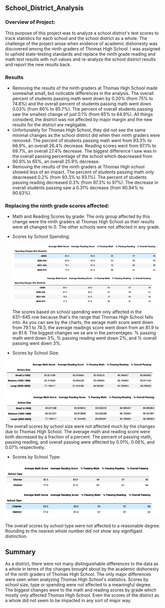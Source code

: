 ## School_District_Analysis
### Overview of Project:
  This purpose of this project was to analyze a school district's test scores to track statistics for each school and the school district as a whole. The challenge of the project arose when evidence of academic dishonesty was discovered among the ninth graders of Thomas High School. I was assigned to uphold state-testing standards and replace the ninth grade reading and math test results with null values and re-analyze the school district results and report the new results back.
### Results
- Removing the results of the ninth graders at Thomas High School made somewhat small, but noticable differences in the analysis. The overall percent of students passing math went down by 0.20% (from 75% to 74.8%) and the overall percent of students passing math went down 0.03% (from 86% to 85.7%). The percent of overall students passing saw the smallest change of just 0.1% (from 65% to 64.9%). All things considerd, the district was not affected by major margin and the new results for the district are negligable. 
- Unfortunately for Thomas High School, they did not see the same minimal changes as the school district did when their ninth graders were removed. The percent of students passing math went from 93.3% to 66.9%, an overall 26.4% decrease. Reading scores went from 97.1% to 69.7%, an overall 27.4% decrease. The biggest difference I saw was in the overall passing percentage of the school which deacreased from 90.9% to 65%, an overall 25.9% decrease. 
- Removing the results of the ninth graders at Thomas High school showed less of an impact. The percent of students passing math only deacreased 0.2% (from 93.3% to 93.1%). The percent of students passing reading decreased 0.3% (from 97.3% to 97%). The decrease in overall students passing saw a 0.31% decrease (from 90.94% to 90.63%). 
### Replacing the ninth grade scores affected:
- Math and Reading Scores by grade:
  The only group affected by this change were the ninth graders at Thomas High School as their results were all changed to 0. The other schools were not affected in any grade. 
- Scores by School Spending:

  ![before](https://github.com/JTGonzaga/School_District_Analysis/blob/main/before.png)
  ![After](https://github.com/JTGonzaga/School_District_Analysis/blob/main/after.png)
  
  The scores based on school spending were only affected in the $631-$645 row because that's the range that Thomas High School falls into. As you can see by the charts, the aerage math score went down from 79.1 to 78.5, the average readings score went down from an 81.9 to an 81.6. The biggest changes we se are in the percentages. % passing math went down 3%, % passing reading went down 2%, and % overall passing went down 3%.
  
- Scores by School Size:

![size_before](https://github.com/JTGonzaga/School_District_Analysis/blob/main/size_before.png)
![size_after](https://github.com/JTGonzaga/School_District_Analysis/blob/main/size_after.png)
  The overall scores by school size were not affected much by the changes due to Thomas High School. The average math and reading score were both decreased by a fraction of a percent. The percent of passing math, passing reading, and overall passing were affected by 0.01%, 0.06%, and 0.07% respectively. 
  
- Scores by School Type:

![type_before](https://github.com/JTGonzaga/School_District_Analysis/blob/main/type_before.png)
![type_after](https://github.com/JTGonzaga/School_District_Analysis/blob/main/type_after.png)

  The overall scores by school type were not affected to a reasonable degree. Rounding to the nearest whole number did not show any signifigant distinction.
  
## Summary

  As a district, there were not many distinguishable differences to the data as a whole in terms of the changes brought about by the academic dishonesty of the ninth graders of Thomas High School. The only major differences were seen when analyzing Thomas High School's statistics. Scores by school size, type or spending were not affected to a meaningful degree. The biggest changes were to the math and reading scores by grade which mostly only affected Thomas High School. Even the scores of the district as a whole did not seem to be impacted in any sort of major way.
  

